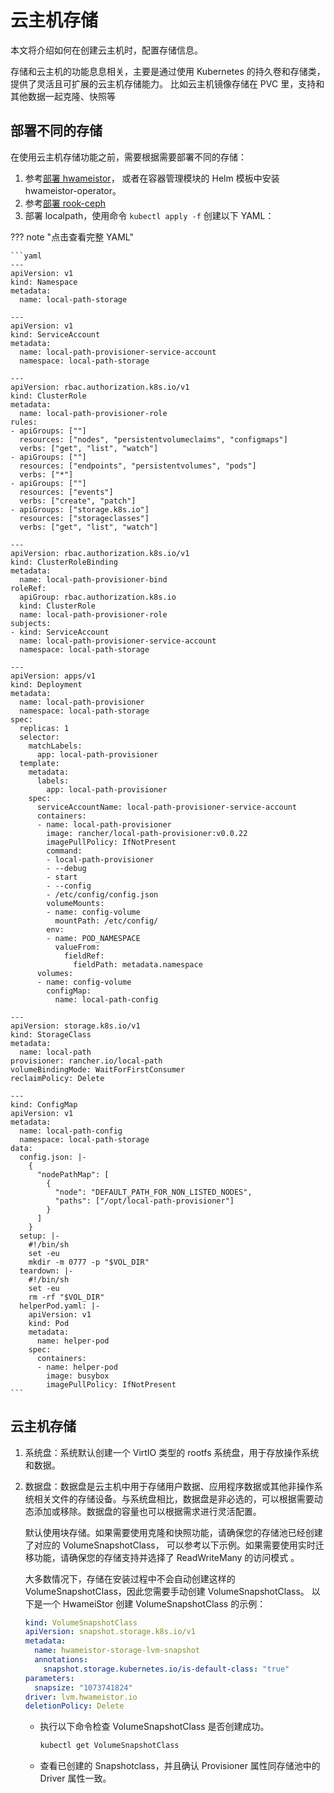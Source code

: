 # 云主机存储

本文将介绍如何在创建云主机时，配置存储信息。

存储和云主机的功能息息相关，主要是通过使用 Kubernetes 的持久卷和存储类，提供了灵活且可扩展的云主机存储能力。
比如云主机镜像存储在 PVC 里，支持和其他数据一起克隆、快照等

## 部署不同的存储

在使用云主机存储功能之前，需要根据需要部署不同的存储：

1. 参考[部署 hwameistor](https://hwameistor.io/cn/docs/category/installation)，
   或者在容器管理模块的 Helm 模板中安装 hwameistor-operator。
2. 参考[部署 rook-ceph](https://rook.io/docs/rook/latest-release/Getting-Started/quickstart/)
3. 部署 localpath，使用命令 `kubectl apply -f` 创建以下 YAML：

??? note "点击查看完整 YAML"

    ```yaml
    ---
    apiVersion: v1
    kind: Namespace
    metadata:
      name: local-path-storage

    ---
    apiVersion: v1
    kind: ServiceAccount
    metadata:
      name: local-path-provisioner-service-account
      namespace: local-path-storage

    ---
    apiVersion: rbac.authorization.k8s.io/v1
    kind: ClusterRole
    metadata:
      name: local-path-provisioner-role
    rules:
    - apiGroups: [""]
      resources: ["nodes", "persistentvolumeclaims", "configmaps"]
      verbs: ["get", "list", "watch"]
    - apiGroups: [""]
      resources: ["endpoints", "persistentvolumes", "pods"]
      verbs: ["*"]
    - apiGroups: [""]
      resources: ["events"]
      verbs: ["create", "patch"]
    - apiGroups: ["storage.k8s.io"]
      resources: ["storageclasses"]
      verbs: ["get", "list", "watch"]

    ---
    apiVersion: rbac.authorization.k8s.io/v1
    kind: ClusterRoleBinding
    metadata:
      name: local-path-provisioner-bind
    roleRef:
      apiGroup: rbac.authorization.k8s.io
      kind: ClusterRole
      name: local-path-provisioner-role
    subjects:
    - kind: ServiceAccount
      name: local-path-provisioner-service-account
      namespace: local-path-storage

    ---
    apiVersion: apps/v1
    kind: Deployment
    metadata:
      name: local-path-provisioner
      namespace: local-path-storage
    spec:
      replicas: 1
      selector:
        matchLabels:
          app: local-path-provisioner
      template:
        metadata:
          labels:
            app: local-path-provisioner
        spec:
          serviceAccountName: local-path-provisioner-service-account
          containers:
          - name: local-path-provisioner
            image: rancher/local-path-provisioner:v0.0.22
            imagePullPolicy: IfNotPresent
            command:
            - local-path-provisioner
            - --debug
            - start
            - --config
            - /etc/config/config.json
            volumeMounts:
            - name: config-volume
              mountPath: /etc/config/
            env:
            - name: POD_NAMESPACE
              valueFrom:
                fieldRef:
                  fieldPath: metadata.namespace
          volumes:
          - name: config-volume
            configMap:
              name: local-path-config

    ---
    apiVersion: storage.k8s.io/v1
    kind: StorageClass
    metadata:
      name: local-path
    provisioner: rancher.io/local-path
    volumeBindingMode: WaitForFirstConsumer
    reclaimPolicy: Delete

    ---
    kind: ConfigMap
    apiVersion: v1
    metadata:
      name: local-path-config
      namespace: local-path-storage
    data:
      config.json: |-
        {
          "nodePathMap": [
            {
              "node": "DEFAULT_PATH_FOR_NON_LISTED_NODES",
              "paths": ["/opt/local-path-provisioner"]
            }
          ]
        }
      setup: |-
        #!/bin/sh
        set -eu
        mkdir -m 0777 -p "$VOL_DIR"
      teardown: |-
        #!/bin/sh
        set -eu
        rm -rf "$VOL_DIR"
      helperPod.yaml: |-
        apiVersion: v1
        kind: Pod
        metadata:
          name: helper-pod
        spec:
          containers:
          - name: helper-pod
            image: busybox
            imagePullPolicy: IfNotPresent
    ```

## 云主机存储

1. 系统盘：系统默认创建一个 VirtIO 类型的 rootfs 系统盘，用于存放操作系统和数据。

2. 数据盘：数据盘是云主机中用于存储用户数据、应用程序数据或其他非操作系统相关文件的存储设备。与系统盘相比，数据盘是非必选的，可以根据需要动态添加或移除。数据盘的容量也可以根据需求进行灵活配置。

    默认使用块存储。如果需要使用克隆和快照功能，请确保您的存储池已经创建了对应的 VolumeSnapshotClass， 可以参考以下示例。如果需要使用实时迁移功能，请确保您的存储支持并选择了 ReadWriteMany 的访问模式 。

    大多数情况下，存储在安装过程中不会自动创建这样的 VolumeSnapshotClass，因此您需要手动创建 VolumeSnapshotClass。
    以下是一个 HwameiStor 创建 VolumeSnapshotClass 的示例：

    ```yaml
    kind: VolumeSnapshotClass
    apiVersion: snapshot.storage.k8s.io/v1
    metadata:
      name: hwameistor-storage-lvm-snapshot
      annotations:
        snapshot.storage.kubernetes.io/is-default-class: "true"
    parameters:
      snapsize: "1073741824"
    driver: lvm.hwameistor.io
    deletionPolicy: Delete
    ```

    - 执行以下命令检查 VolumeSnapshotClass 是否创建成功。

        ```sh
        kubectl get VolumeSnapshotClass
        ```

    - 查看已创建的 Snapshotclass，并且确认 Provisioner 属性同存储池中的 Driver 属性一致。
